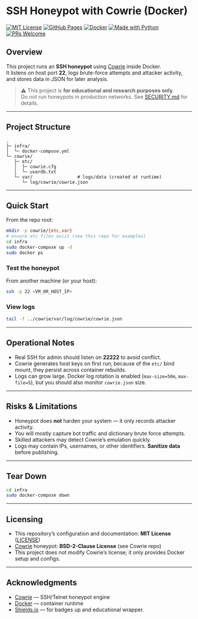 # SSH Honeypot with Cowrie (Docker)

[![MIT License](https://img.shields.io/badge/license-MIT-green.svg)](./LICENSE)
[![GitHub Pages](https://img.shields.io/badge/docs-GitHub%20Pages-blue.svg)](https://github.com/ufukulaserdem/ssh-honeypot-cowrie)
[![Docker](https://img.shields.io/badge/docker-cowrie-blue?logo=docker)](https://hub.docker.com/r/cowrie/cowrie)
[![Made with Python](https://img.shields.io/badge/made%20with-Python%203.11-yellow.svg?logo=python)](https://www.python.org/)
[![PRs Welcome](https://img.shields.io/badge/PRs-welcome-brightgreen.svg?style=flat)](./CONTRIBUTING.md)

## Overview
This project runs an **SSH honeypot** using [Cowrie](https://github.com/cowrie/cowrie) inside Docker.  
It listens on host port **22**, logs brute-force attempts and attacker activity, and stores data in JSON for later analysis.

> ⚠ This project is **for educational and research purposes only**.  
> Do not run honeypots in production networks. See [SECURITY.md](./SECURITY.md) for details.

---

## Project Structure
```
.
├─ infra/
│  └─ docker-compose.yml
└─ cowrie/
   ├─ etc/
   │  ├─ cowrie.cfg
   │  └─ userdb.txt
   └─ var/                 # logs/data (created at runtime)
      └─ log/cowrie/cowrie.json
```

---

## Quick Start
From the repo root:
```bash
mkdir -p cowrie/{etc,var}
# ensure etc files exist (see this repo for examples)
cd infra
sudo docker-compose up -d
sudo docker ps
```

### Test the honeypot
From another machine (or your host):
```bash
ssh -p 22 <VM_OR_HOST_IP>
```

### View logs
```bash
tail -f ../cowrie/var/log/cowrie/cowrie.json
```

---

## Operational Notes
- Real SSH for admin should listen on **22222** to avoid conflict.
- Cowrie generates host keys on first run; because of the `etc/` bind mount, they persist across container rebuilds.
- Logs can grow large. Docker log rotation is enabled (`max-size=50m`, `max-file=5`), but you should also monitor `cowrie.json` size.

---

## Risks & Limitations
- Honeypot does **not** harden your system — it only records attacker activity.
- You will mostly capture bot traffic and dictionary brute force attempts.
- Skilled attackers may detect Cowrie’s emulation quickly.
- Logs may contain IPs, usernames, or other identifiers. **Sanitize data** before publishing.

---

## Tear Down
```bash
cd infra
sudo docker-compose down
```

---

## Licensing
- This repository’s configuration and documentation: **MIT License** ([LICENSE](./LICENSE))  
- [Cowrie](https://github.com/cowrie/cowrie) honeypot: **BSD-2-Clause License** (see Cowrie repo)  
- This project does not modify Cowrie’s license; it only provides Docker setup and configs.

---

## Acknowledgments
- [Cowrie](https://github.com/cowrie/cowrie) — SSH/Telnet honeypot engine  
- [Docker](https://www.docker.com/) — container runtime  
- [Shields.io](https://shields.io) — for badges  up and educational wrapper.
